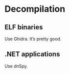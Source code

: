 # Decompilation

## ELF binaries <a href="#docs-internal-guid-c4095737-7fff-0ce9-f38f-88fae1afcf72" id="docs-internal-guid-c4095737-7fff-0ce9-f38f-88fae1afcf72"></a>

Use Ghidra. It’s pretty good.

## .NET applications

Use dnSpy.
